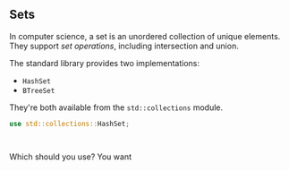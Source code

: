 <section class="slide">

# Sets

</section>
<section class="slide">

In computer science, a set is an unordered collection of unique elements.
<span>They support _set operations_, including intersection and union.</apsn>

</section>
<section class="slide">

The standard library provides two implementations:

- `HashSet`
- `BTreeSet`

They're both available from the `std::collections` module.

</section>

<section class="slide">

```rust
use std::collections::HashSet;




```

</section>

<section class="slide">

Which should you use? You want
</section>